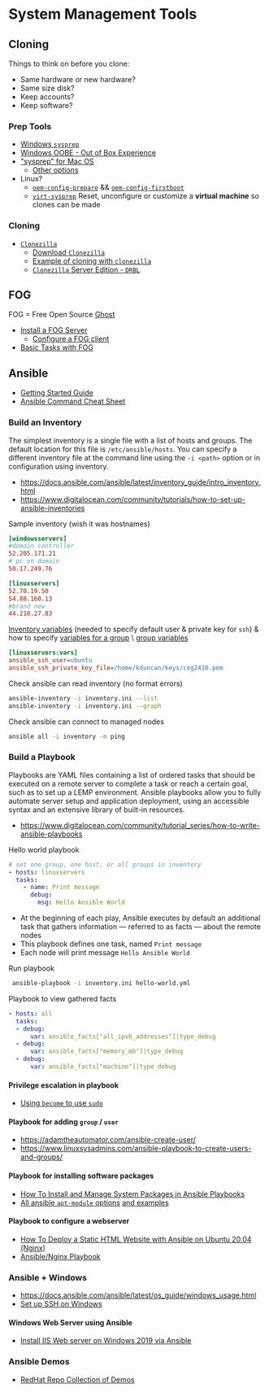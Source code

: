 # System Management Tools

## Cloning

Things to think on before you clone:
- Same hardware or new hardware?
- Same size disk?
- Keep accounts?
- Keep software?

### Prep Tools

- [Windows `sysprep`](https://www.iperiusbackup.net/en/sysprep-cloning-and-deployment-of-windows-installations/)
- [Windows OOBE - Out of Box Experience](https://learn.microsoft.com/en-us/windows-hardware/customize/desktop/customize-oobe)
- ["sysprep" for Mac OS](https://www.mosandl.eu/en/2013/04/16/sysprep-for-mac-osx/)
    - [Other options](https://www.itninja.com/blog/view/sysprep-for-mac-images)
- Linux?
    - [`oem-config-prepare`](https://manpages.ubuntu.com/manpages/bionic/man8/oem-config-prepare.8.html) && [`oem-config-firstboot`](https://manpages.ubuntu.com/manpages/focal/man8/oem-config-firstboot.8.html)
    - [`virt-sysprep`](https://manpages.ubuntu.com/manpages/kinetic/en/man1/virt-sysprep.1.html) Reset, unconfigure or customize a **virtual machine** so clones can be made

### Cloning

- [`Clonezilla`](https://clonezilla.org/)
    - [Download `Clonezilla`](https://clonezilla.org/downloads.php)
    - [Example of cloning with `clonezilla`](https://pureinfotech.com/clone-windows-10-drive-clonezilla/)
    - [`Clonezilla` Server Edition - `DRBL`](https://clonezilla.org/clonezilla-SE/)

## FOG

FOG = Free Open Source [Ghost](https://en.wikipedia.org/wiki/Ghost_(disk_utility))
- [Install a FOG Server](https://docs.fogproject.org/en/latest/installation/server/install-fog-server/)
    - [Configure a FOG client](https://docs.fogproject.org/en/latest/installation/client/install-fog-client/)
- [Basic Tasks with FOG](https://docs.fogproject.org/en/latest/kb/how-tos/capture-an-image/)

## Ansible

- [Getting Started Guide](https://docs.ansible.com/ansible/latest/getting_started/index.html)
- [Ansible Command Cheat Sheet](https://www.digitalocean.com/community/cheatsheets/how-to-use-ansible-cheat-sheet-guide)

### Build an Inventory

The simplest inventory is a single file with a list of hosts and groups. The default location for this file is `/etc/ansible/hosts`. You can specify a different inventory file at the command line using the `-i <path>` option or in configuration using inventory.

- https://docs.ansible.com/ansible/latest/inventory_guide/intro_inventory.html 
- https://www.digitalocean.com/community/tutorials/how-to-set-up-ansible-inventories

Sample inventory (wish it was hostnames)
```ini
[windowsservers]
#domain controller
52.205.171.21
# pc on domain
50.17.249.76

[linuxservers]
52.70.19.50
54.88.160.13
#brand new
44.210.27.83
```

[Inventory variables](https://docs.ansible.com/ansible/latest/inventory_guide/intro_inventory.html#connecting-to-hosts-behavioral-inventory-parameters) (needed to specify default user & private key for `ssh`) & how to specify [variables for a group](https://www.cyberciti.biz/faq/define-ssh-key-per-host-using-ansible_ssh_private_key_file/) \ [group variables](https://docs.ansible.com/ansible/latest/inventory_guide/intro_inventory.html#assigning-a-variable-to-many-machines-group-variables)
```ini
[linuxservers:vars]
ansible_ssh_user=ubuntu
ansible_ssh_private_key_file=/home/kduncan/keys/ceg2410.pem
```

Check ansible can read inventory (no format errors)
```bash
ansible-inventory -i inventory.ini --list
ansible-inventory -i inventory.ini --graph
```

Check ansible can connect to managed nodes
```bash
ansible all -i inventory -m ping
```

### Build a Playbook

Playbooks are YAML files containing a list of ordered tasks that should be executed on a remote server to complete a task or reach a certain goal, such as to set up a LEMP environment. Ansible playbooks allow you to fully automate server setup and application deployment, using an accessible syntax and an extensive library of built-in resources.

- https://www.digitalocean.com/community/tutorial_series/how-to-write-ansible-playbooks

Hello world playbook
```yml
# set one group, one host, or all groups in inventory
- hosts: linuxservers
  tasks:
    - name: Print message
      debug:
        msg: Hello Ansible World
```
- At the beginning of each play, Ansible executes by default an additional task that gathers information — referred to as facts — about the remote nodes
- This playbook defines one task, named `Print message`
- Each node will print message `Hello Ansible World`

Run playbook
```bash
 ansible-playbook -i inventory.ini hello-world.yml
```

Playbook to view gathered facts
```yml
- hosts: all
  tasks:
  - debug:
      var: ansible_facts["all_ipv6_addresses"]|type_debug
  - debug:
      var: ansible_facts["memory_mb"]|type_debug
  - debug:
      var: ansible_facts["machine"]|type_debug
```

#### Privilege escalation in playbook

- [Using `become` to use `sudo`](https://www.digitalocean.com/community/tutorial_series/how-to-write-ansible-playbooks#understanding-privilege-escalation-in-ansible-playbooks)

#### Playbook for adding `group` / `user`

- https://adamtheautomator.com/ansible-create-user/
- https://www.linuxsysadmins.com/ansible-playbook-to-create-users-and-groups/

#### Playbook for installing software packages

- [How To Install and Manage System Packages in Ansible Playbooks](https://www.digitalocean.com/community/tutorials/how-to-install-and-manage-system-packages-in-ansible-playbooks)
- [All ansible `apt-module` options](https://docs.ansible.com/ansible/latest/collections/ansible/builtin/apt_module.html) [and examples](https://docs.ansible.com/ansible/latest/collections/ansible/builtin/apt_module.html#examples)

#### Playbook to configure a webserver

- [How To Deploy a Static HTML Website with Ansible on Ubuntu 20.04 (Nginx)](https://www.digitalocean.com/community/tutorials/how-to-deploy-a-static-html-website-with-ansible-on-ubuntu-20-04-nginx)
- [Ansible/Nginx Playbook](https://charlesreid1.com/wiki/Ansible/Nginx_Playbook)

### Ansible + Windows

- https://docs.ansible.com/ansible/latest/os_guide/windows_usage.html
- [Set up SSH on Windows](https://docs.ansible.com/ansible/latest/os_guide/windows_setup.html#windows-ssh-setup)

#### Windows Web Server using Ansible

- [Install IIS Web server on Windows 2019 via Ansible](https://tungle.ca/?p=1274)

### Ansible Demos

- [RedHat Repo Collection of Demos](https://github.com/ansible/product-demos)
